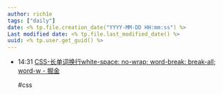 ```yaml
---
author: rich1e
tags: ["daily"]
date: <% tp.file.creation_date("YYYY-MM-DD HH:mm:ss") %>
Last modified date: <% tp.file.last_modified_date() %>
uuid: <% tp.user.get_guid() %>
---
```


- 14:31 
  [CSS-长单词换行white-space: no-wrap; word-break: break-all; word-w - 掘金](https://juejin.cn/post/7050365639776534535)
  
  #css  